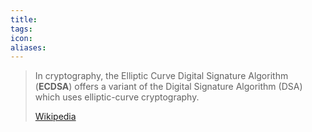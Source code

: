```yaml
---
title: 
tags: 
icon: 
aliases: 
---
```

> In cryptography, the Elliptic Curve Digital Signature Algorithm (**ECDSA**) offers a variant of the Digital Signature Algorithm (DSA) which uses elliptic-curve cryptography.
>
> [Wikipedia](https://en.wikipedia.org/wiki/Elliptic%20Curve%20Digital%20Signature%20Algorithm)